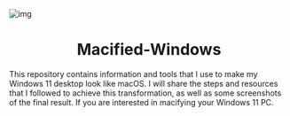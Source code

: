 <img title="img" src="https://github.com/runixe786/Macified-Windows/main/assets/banner.png"/>
    <h1 align="center">Macified-Windows</h1>
</p>

This repository contains information and tools that I use to make my Windows 11 desktop look like macOS. I will share the steps and resources that I followed to achieve this transformation, as well as some screenshots of the final result. If you are interested in macifying your Windows 11 PC.

